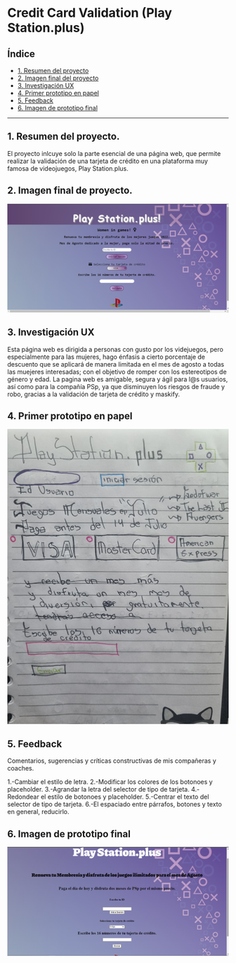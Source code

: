 # Credit Card Validation (Play Station.plus)

## Índice


* [1. Resumen del proyecto](#1-resumen-del-proyecto)
* [2. Imagen final del proyecto](#2-imagen-final-del-proyecto)
* [3. Investigación UX](#3-investigación-UX)
* [4. Primer prototipo en papel](#4-prototipo-en-papel)
* [5. Feedback](#5-feedback)
* [6. Imagen de prototipo final](#6-imagen-de-prototipo-final)

***

## 1. Resumen del proyecto.

El proyecto inlcuye solo la parte esencial de una página web, que permite realizar la validación de una tarjeta de crédito en una plataforma muy famosa de videojuegos, Play Station.plus.

## 2. Imagen final de proyecto.

![Imagen final del proyecto](https://github.com/Janeth2nd/Janeth.github.io/blob/main/img/imgfinalpsp.png)

## 3. Investigación UX

Esta página web es dirigida a personas con gusto por los videjuegos, pero especialmente para las mujeres, hago énfasis a cierto porcentaje de descuento que se aplicará de manera limitada en el mes de agosto a todas las muejeres interesadas; con el objetivo de romper con los estereotipos de género y edad. La pagina web es amigable, segura y ágil para l@s usuarios, así como para la compañía PSp, ya que disminuyen los riesgos de fraude y robo, gracias a la validación de tarjeta de crédito y maskify.

## 4. Primer prototipo en papel

![Imagen final del proyecto](https://github.com/Janeth2nd/Janeth.github.io/blob/main/img/1erprotopapel.jpg)

## 5. Feedback

Comentarios, sugerencias y críticas constructivas de mis compañeras y coaches.

1.-Cambiar el estilo de letra. 
2.-Modificar los colores de los botonoes y placeholder.
3.-Agrandar la letra del selector de tipo de tarjeta.
4.-Redondear el estilo de botonoes y placeholder.
5.-Centrar el texto del selector de tipo de tarjeta.
6.-El espaciado entre párrafos, botones y texto en general, reducirlo.

## 6. Imagen de prototipo final

![Imagen final del proyecto](https://github.com/Janeth2nd/Janeth.github.io/blob/main/img/protofinal.png)

